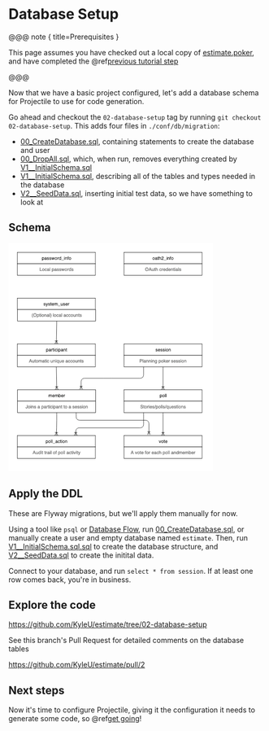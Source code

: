 # Database Setup

@@@ note { title=Prerequisites }

This page assumes you have checked out a local copy of [estimate.poker](https://github.com/KyleU/estimate),
and have completed the @ref[previous tutorial step](01-hello-world.md)

@@@

Now that we have a basic project configured, let's add a database schema for Projectile to use for code generation. 

Go ahead and checkout the `02-database-setup` tag by running `git checkout 02-database-setup`. This adds four files in `./conf/db/migration`:

- [00_CreateDatabase.sql](https://github.com/KyleU/estimate/blob/master/conf/db/migration/00_CreateDatabase.sql), containing statements to create the database and user
- [00_DropAll.sql](https://github.com/KyleU/estimate/blob/master/conf/db/migration/00_DropAll.sql), which, when run, removes everything created by [V1__InitialSchema.sql](https://github.com/KyleU/estimate/blob/master/conf/db/migration/V1__InitialSchema.sql)
- [V1__InitialSchema.sql](https://github.com/KyleU/estimate/blob/master/conf/db/migration/V1__InitialSchema.sql), describing all of the tables and types needed in the database
- [V2__SeedData.sql](https://github.com/KyleU/estimate/blob/master/conf/db/migration/V2__SeedData.sql), inserting initial test data, so we have something to look at

## Schema

![db schema](img/02-01-ddl.png)


## Apply the DDL

These are Flyway migrations, but we'll apply them manually for now.

Using a tool like `psql` or [Database Flow](https://databaseflow.com), run [00_CreateDatabase.sql](https://github.com/KyleU/estimate/blob/master/conf/db/migration/00_CreateDatabase.sql), or manually create a user and empty database named `estimate`.
Then, run [V1__InitialSchema.sql.sql](https://github.com/KyleU/estimate/blob/master/conf/db/migration/V1__InitialSchema.sql) to create the database structure, 
and [V2__SeedData.sql](https://github.com/KyleU/estimate/blob/master/conf/db/migration/V2__SeedData.sql) to create the initital data.

Connect to your database, and run `select * from session`. If at least one row comes back, you're in business.


## Explore the code

https://github.com/KyleU/estimate/tree/02-database-setup   

See this branch's Pull Request for detailed comments on the database tables

https://github.com/KyleU/estimate/pull/2


## Next steps

Now it's time to configure Projectile, giving it the configuration it needs to generate some code, so @ref[get going](03-configuring-projectile.md)!

